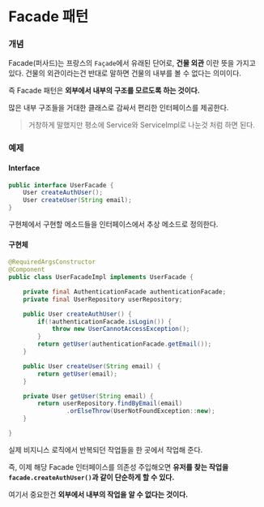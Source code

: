 # Facade 패턴

### 개념

Facade(퍼사드)는 프랑스의 `Façade`에서 유래된 단어로, **건물 외관** 이란 뜻을 가지고 있다. 건물의 외관이라는건 반대로 말하면 건물의 내부를 볼 수 없다는 의미이다.

즉 Facade 패턴은 **외부에서 내부의 구조를 모르도록 하는 것이다.**

많은 내부 구조들을 거대한 클래스로 감싸서 편리한 인터페이스를 제공한다.

> 거창하게 말했지만 평소에 Service와 ServiceImpl로 나눈것 처럼 하면 된다.



### 예제

#### Interface

```java
public interface UserFacade {
    User createAuthUser();
    User createUser(String email);
}
```

구현체에서 구현할 메소드들을 인터페이스에서 추상 메소드로 정의한다.

#### 구현체

``` java
@RequiredArgsConstructor
@Component
public class UserFacadeImpl implements UserFacade {

    private final AuthenticationFacade authenticationFacade;
    private final UserRepository userRepository;

    public User createAuthUser() {
        if(!authenticationFacade.isLogin()) {
            throw new UserCannotAccessException();
        }
        return getUser(authenticationFacade.getEmail());
    }

    public User createUser(String email) {
        return getUser(email);
    }

    private User getUser(String email) {
        return userRepository.findByEmail(email)
                .orElseThrow(UserNotFoundException::new);
    }

}
```

실제 비지니스 로직에서 반복되던 작업들을 한 곳에서 작업해 준다.



즉, 이제 해당 Facade 인터페이스를 의존성 주입해오면 **유저를 찾는 작업을 `facade.createAuthUser()`과 같이 단순하게 할 수 있다.**

여기서 중요한건 **외부에서 내부의 작업을 알 수 없다는 것이다.**
